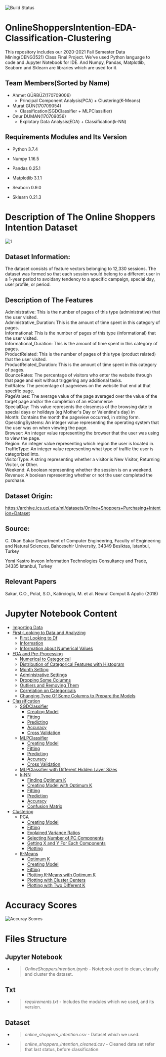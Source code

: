 ![Build Status](https://api.travis-ci.com/desxz/OnlineShoppersIntention-EDA-Classification-Clustering.svg?branch=main&status=passed)

# OnlineShoppersIntention-EDA-Classification-Clustering
This repository includes our 2020-2021 Fall Semester Data Mining(CENG3521) Class Final Project. We've used Python language to code and Jupyter Notebook for IDE. And Numpy, Pandas, Matplotlib, Seaborn and Sklearn are libraries which are used for it.

## Team Members(Sorted by Name)
* Ahmet GÜRBÜZ(170709006)<br/>
   * Principal Component Analysis(PCA) + Clustering(K-Means)
* Murat GÜN(170709054)<br/>
   * Classification(SGDClassifier + MLPClassifier)
* Onur DUMAN(170709056)<br/>
   * Explotary Data Analysis(EDA) + Classification(k-NN)
   
## Requirements Modules and Its Version

* Python 3.7.4

* Numpy 1.16.5
* Pandas 0.25.1
* Matplotlib 3.1.1
* Seaborn 0.9.0
* Sklearn 0.21.3

# Description of The Online Shoppers Intention Dataset

![1](https://www.further.co.uk/wp-content/uploads/2019/04/onlineshoppers002.jpg)

## Dataset Information:

The dataset consists of feature vectors belonging to 12,330 sessions.
The dataset was formed so that each session would belong to a different user in a 1-year period to avoidany tendency to a specific campaign, special day, user profile, or period.

## Description of The Features

Administrative: This is the number of pages of this type (administrative) that the user visited. <br/>
Administrative_Duration: This is the amount of time spent in this category of pages. <br/>
Informational: This is the number of pages of this type (informational) that the user visited. <br/>
Informational_Duration: This is the amount of time spent in this category of pages. <br/>
ProductRelated: This is the number of pages of this type (product related) that the user visited. <br/>
ProductRelated_Duration: This is the amount of time spent in this category of pages. <br/>
BounceRates: The percentage of visitors who enter the website through that page and exit without triggering any additional tasks. <br/>
ExitRates: The percentage of pageviews on the website that end at that specific page. <br/>
PageValues: The average value of the page averaged over the value of the target page and/or the completion of an eCommerce <br/>
SpecialDay: This value represents the closeness of the browsing date to special days or holidays (eg Mother's Day or Valentine's day) in <br/>
Month: Contains the month the pageview occurred, in string form. <br/>
OperatingSystems: An integer value representing the operating system that the user was on when viewing the page. <br/>
Browser: An integer value representing the browser that the user was using to view the page. <br/>
Region: An integer value representing which region the user is located in. <br/>
TrafficType: An integer value representing what type of traffic the user is categorized into. <br/>
VisitorType: A string representing whether a visitor is New Visitor, Returning Visitor, or Other. <br/>
Weekend: A boolean representing whether the session is on a weekend. <br/>
Revenue: A boolean representing whether or not the user completed the purchase. <br/>

## Dataset Origin:

https://archive.ics.uci.edu/ml/datasets/Online+Shoppers+Purchasing+Intention+Dataset

## Source:

C. Okan Sakar
Department of Computer Engineering, Faculty of
Engineering and Natural Sciences, Bahcesehir University,
34349 Besiktas, Istanbul, Turkey

Yomi Kastro
Inveon Information Technologies Consultancy and Trade,
34335 Istanbul, Turkey

## Relevant Papers

Sakar, C.O., Polat, S.O., Katircioglu, M. et al. Neural Comput & Applic (2018)

# Jupyter Notebook Content

* [Importing Data](#1)
* [First-Looking to Data and Analyzing](#2)
    * [First Looking to Df](#3)
    * [Information](#4)
    * [Information about Numerical Values](#5)
* [EDA and Pre-Processing](#6)
    * [Numerical to Categorical](#7)
    * [Distribution of Categorical Features with Histogram](#8)
    * [Month Setting](#9)
    * [Administrative Settings](#10)
    * [Dropping Some Columns](#11)
    * [Outliers and Removing Them](#12)
    * [Correlation on Categoricals](#13)
    * [Changing Type Of Some Columns to Prepare the Models](#13)
* [Classification](#14)
    * [SGDClassifier](#15)
        * [Creating Model](#21)
        * [Fitting](#22)
        * [Predicting](#23)
        * [Accuracy](#24)
        * [Cross Validation](#25)
    * [MLPClassifier](#16)
        * [Creating Model](#26)
        * [Fitting](#27)
        * [Predicting](#28)
        * [Accuracy](#29)
        * [Cross Validation](#30)
    * [MLPClassifier with Different Hidden Layer Sizes](#31)
    * [k-NN](#20)
        * [Finding Optimum K](#44)
        * [Creating Model with Optimum K](#45)
        * [Fitting](#46)
        * [Prediction](#47)
        * [Accuracy](#48)
        * [Confusion Matrix](#49)
* [Clustering](#17)
    * [PCA](#18)
        * [Creating Model](#32)
        * [Fitting](#33)
        * [Explained Variance Ratios](#34)
        * [Selecting Number of PC Components](#35)
        * [Getting X and Y For Each Components](#36)
        * [Plotting](#36)
    * [K-Means](#19)
        * [Optimum K](#38)
        * [Creating Model](#39)
        * [Fitting](#40)
        * [Plotting K-Means with Optimum K](#41)
        * [Plotting with Cluster Centers](#42)
        * [Plotting with Two Different K](#43)
    
# Accuracy Scores
![Accuray Scores](https://i.hizliresim.com/St8Mbs.png)
# Files Structure

## Jupyter Notebook
* > *OnlineShoppersIntention.ipynb* - Notebook used to clean, classify and cluster the dataset.

## Txt
* > *requirements.txt* - Includes the modules which we used, and its version.

## Dataset
* > *online_shoppers_intention.csv* - Dataset which we used.
* > *online_shoppers_intention_cleaned.csv* - Cleaned data set refer that last status, before classification



